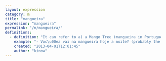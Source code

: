 ```yaml
---
layout: expression
category: m
title: "mangueira"
expression: "mangueira"
permalink: "/m/mangueira/"
definitions:
  - definition: "It can refer to a) a Mango Tree (mangueira in Portuguese, or [p\u00e9 de] manga too), b) to the famous carioca Samba School, Esta\u00e7\u00e3o Primeira de Mangueira (aka Mangueira), or yet to c) a hose. It really depends on the context."
    example: "- Voc\u00ea vai na mangueira hoje a noite? (probably the samba school, since not a lot of people go to mango trees at night... I believe; and since a hose here wouldn't make any sense)"
    created: "2013-04-01T12:01:45"
    author: "kinow"
---
```

